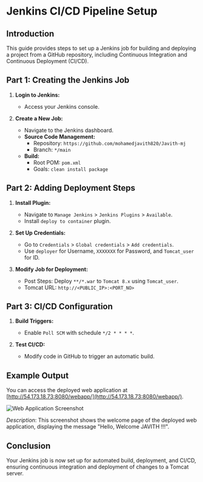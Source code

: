 # Jenkins CI/CD Pipeline Setup

## Introduction

This guide provides steps to set up a Jenkins job for building and deploying a project from a GitHub repository, including Continuous Integration and Continuous Deployment (CI/CD).

## Part 1: Creating the Jenkins Job

1. **Login to Jenkins:**
   - Access your Jenkins console.

2. **Create a New Job:**
   - Navigate to the Jenkins dashboard.
   - **Source Code Management:**
     - Repository: `https://github.com/mohamedjavith820/Javith-mj`
     - Branch: `*/main`
   - **Build:**
     - Root POM: `pom.xml`
     - Goals: `clean install package`

## Part 2: Adding Deployment Steps

1. **Install Plugin:**
   - Navigate to `Manage Jenkins` > `Jenkins Plugins` > `Available`.
   - Install `deploy to container` plugin.

2. **Set Up Credentials:**
   - Go to `Credentials` > `Global credentials` > `Add credentials`.
   - Use `deployer` for Username, `XXXXXXX` for Password, and `Tomcat_user` for ID.

3. **Modify Job for Deployment:**
   - Post Steps: Deploy `**/*.war` to `Tomcat 8.x` using `Tomcat_user`.
   - Tomcat URL: `http://<PUBLIC_IP>:<PORT_NO>`

## Part 3: CI/CD Configuration

1. **Build Triggers:**
   - Enable `Poll SCM` with schedule `*/2 * * * *`.

2. **Test CI/CD:**
   - Modify code in GitHub to trigger an automatic build.

## Example Output

You can access the deployed web application at [http://54.173.18.73:8080/webapp/](http://54.173.18.73:8080/webapp/).

![Web Application Screenshot](Capture1.PNG)

_Description_: This screenshot shows the welcome page of the deployed web application, displaying the message "Hello, Welcome JAVITH !!!".

## Conclusion

Your Jenkins job is now set up for automated build, deployment, and CI/CD, ensuring continuous integration and deployment of changes to a Tomcat server.
